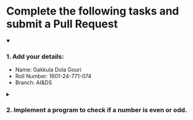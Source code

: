 # Complete the following tasks and submit a Pull Request
<details open>
<summary><h3>1. Add your details: </h3></summary>
<ul>
  <li> Name: Gakkula Dola Gouri</li>
  <li> Roll Number: 1601-24-771-074</li>
  <li> Branch: AI&DS </li>
</ul>
</details>
<details>
<summary><h3> 2. Implement a program to check if a number is even or odd. </h3></summary>
<ul>
  <li> Create a new file in the repository and add your code. </li>
  <li> Use any programming language of your choice. </li>
</ul>
</details>
